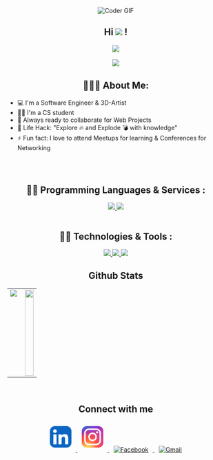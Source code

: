 <p align="center">
  <img height ="60%" src="https://media.giphy.com/media/SWoSkN6DxTszqIKEqv/giphy.gif" alt="Coder GIF" width="60%">
</p>




<h2 align="center">
 Hi 
<img src="https://media.giphy.com/media/hvRJCLFzcasrR4ia7z/giphy.gif" width="28"> !
</h2>

<p align="center">
  <a href="https://github.com/DenverCoder1/readme-typing-svg"><img src="https://readme-typing-svg.herokuapp.com/?lines=My+Name+is+AHMED+TAREK&font=Fira%20Code&center=true&width=440&height=45&weight=600&color=00ffff&vCenter=true&size=22"></a>
</p> 

<p align="center">
  <a href="https://github.com/DenverCoder1/readme-typing-svg"><img src="https://readme-typing-svg.herokuapp.com/?lines=I'm%20From%20Egypt&font=Fira%20Code&center=true&width=440&height=45&weight=500&color=ff0000&vCenter=true&size=22"></a>
</p> 

<h2 align="center">👨🏻‍💻 About Me:</h2>


- :computer: I'm a Software Engineer & 3D-Artist
- :student: I'm a CS student
- :rocket: Always ready to collaborate for Web Projects
- :dart: Life Hack: "Explore :fire: and Explode :bomb: with knowledge"
- :zap: Fun fact: I love to attend Meetups for learning & Conferences for Networking<br>

<br/>  

  

  

<br/>


<h2 align = "center"> 👨‍💻 Programming Languages & Services : </h2>
<div align ="center" >  
<a href="https://www.php.org">
<img  src="https://readme-components.vercel.app/api?component=logo&logo=php&text=false&fill=9ACD32&animation=spin">
</a>

<!--
<a href="https://learn.microsoft.com/en-us/dotnet/csharp">
<img  src="https://readme-components.vercel.app/api?component=logo&logo=csharp&text=false&animation=spin">
</a>
-->


<a href="https://www.mysql.com">
<img  src="https://readme-components.vercel.app/api?component=logo&logo=MySQL&text=false&fill=ffce00&animation=spin">
</a>



</div></td><td valign="top" width="33%">
<br>

<h2 align = "center"> 👨‍💻 Technologies & Tools : </h2>
<div align = "center">
 <a href="https://numpy.org/">
<img  src="https://readme-components.vercel.app/api?component=logo&logo=Numpy&text=true&fill=36C2CE&animation=spin">
</a>

<a href="https://git-scm.com">
<img  src="https://readme-components.vercel.app/api?component=logo&logo=Git&text=true&fill=ff0000&animation=spin">
</a>

<a href="https://github.com">
<img  src="https://readme-components.vercel.app/api?component=logo&logo=Github&text=true&fill=black&animation=spin">
</a>



<h2 align = "center"> Github Stats </h2>  
<div align="center">
<table><tr><td valign="top" width="50%" >

<img src="https://github-readme-stats.vercel.app/api?username=AhmedTarek1967&show_icons=true&theme=jolly&count_private=true&hide_border=true&disable_animations=false" align="left" style="width: 200%" />

</td><td valign="top" width="50%">

<img height=200 src="https://github-readme-stats.vercel.app/api/top-langs/?username=AhmedTarek1967&theme=jolly&hide_border=true&layout=compact" align="left" style="width: 100%" />

</td></tr></table>  
</div>
<br/>  


<h2 align="center">Connect with me  </h2>
<div align="center" >
 <a href="https://www.linkedin.com/in/ahmed-tawfik-44a028307?utm_source=share&utm_campaign=share_via&utm_content=profile&utm_medium=android_app">
   <img style="margin: 10px" src="https://raw.githubusercontent.com/tandpfun/skill-icons/main/icons/LinkedIn.svg" alt="LinkedIn" height="50" />  
</a>

<a href="https://www.instagram.com/ahmedtawfik204">
  <img style="margin: 10px" src="https://raw.githubusercontent.com/tandpfun/skill-icons/main/icons/Instagram.svg" alt="Instagram" height="50" />  
</a>

<a href="https://www.facebook.com/profile.php?id=100005968600353">
   <img style="margin: 10px" src="https://upload.wikimedia.org/wikipedia/commons/b/b8/2021_Facebook_icon.svg" alt="Facebook" height="50" />
</a>


<a href="ahmedtawfik2042003@gmail.com" target = "_blank">
  <img style="margin: 10px" src="https://upload.wikimedia.org/wikipedia/commons/thumb/7/7e/Gmail_icon_%282020%29.svg/768px-Gmail_icon_%282020%29.svg.png?20221017173631" alt="Gmail" height="50" /> 
</a>

